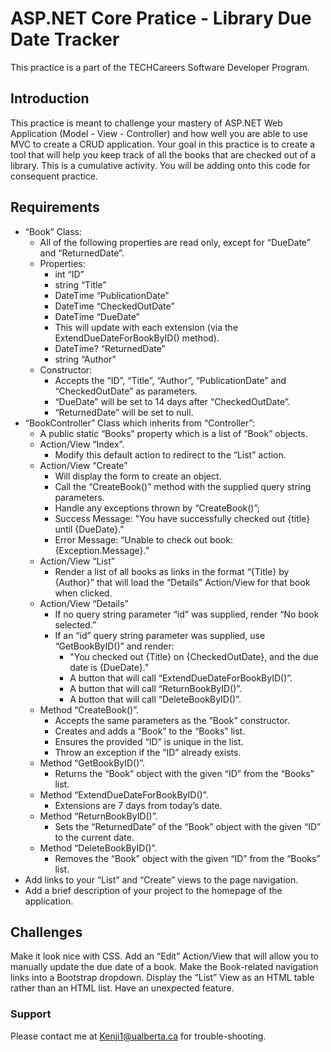 # ASP.NET Core Pratice - Library Due Date Tracker
This practice is a part of the TECHCareers Software Developer Program.

## Introduction
This practice is meant to challenge your mastery of ASP.NET Web Application (Model - View - Controller) and how well you are able to use MVC to create a CRUD application. Your goal in this practice is to create a tool that will help you keep track of all the books that are checked out of a library. This is a cumulative activity. You will be adding onto this code for consequent practice.

## Requirements
* “Book” Class:
  * All of the following properties are read only, except for “DueDate” and “ReturnedDate”.
  * Properties:
    * int “ID”
    * string “Title”
    * DateTime “PublicationDate”
    * DateTime “CheckedOutDate”
    * DateTime “DueDate”
    * This will update with each extension (via the ExtendDueDateForBookByID() method).
    * DateTime? “ReturnedDate”
    * string “Author”
  * Constructor:
    * Accepts the “ID”, “Title”, “Author”, “PublicationDate” and “CheckedOutDate” as parameters.
    * “DueDate” will be set to 14 days after “CheckedOutDate”.
    * “ReturnedDate” will be set to null.
* “BookController” Class which inherits from “Controller”:
  * A public static “Books” property which is a list of “Book” objects.
  * Action/View “Index”.
    * Modify this default action to redirect to the “List” action.
  * Action/View “Create”
    * Will display the form to create an object. 
    * Call the “CreateBook()” method with the supplied query string parameters.
    * Handle any exceptions thrown by “CreateBook()”;
    * Success Message: "You have successfully checked out {title} until {DueDate}."
    * Error Message: “Unable to check out book: {Exception.Message}.”
  * Action/View “List”
    * Render a list of all books as links in the format “{Title} by {Author}” that will load the “Details” Action/View for that book when clicked.
  * Action/View “Details”
    * If no query string parameter “id” was supplied, render “No book selected.”
    * If an “id” query string parameter was supplied, use “GetBookByID()” and render:
      * "You checked out {Title} on {CheckedOutDate}, and the due date is {DueDate}."
      * A button that will call “ExtendDueDateForBookByID()”.
      * A button that will call “ReturnBookByID()”.
      * A button that will call “DeleteBookByID()”.
  * Method “CreateBook()”.
    * Accepts the same parameters as the “Book” constructor.
    * Creates and adds a “Book” to the “Books” list.
    * Ensures the provided “ID” is unique in the list.
    * Throw an exception if the “ID” already exists.
  * Method “GetBookByID()”.
    * Returns the “Book” object with the given “ID” from the “Books” list.
  * Method “ExtendDueDateForBookByID()”.
    * Extensions are 7 days from today’s date.
  * Method “ReturnBookByID()”.
    * Sets the “ReturnedDate” of the “Book” object with the given “ID” to the current date.
  * Method “DeleteBookByID()”.
    * Removes the “Book” object with the given “ID” from the “Books” list.
* Add links to your “List” and “Create” views to the page navigation.
* Add a brief description of your project to the homepage of the application.

## Challenges
Make it look nice with CSS.
Add an “Edit” Action/View that will allow you to manually update the due date of a book.
Make the Book-related navigation links into a Bootstrap dropdown.
Display the “List” View as an HTML table rather than an HTML list.
Have an unexpected feature.

### Support
Please contact me at Kenji1@ualberta.ca for trouble-shooting.
